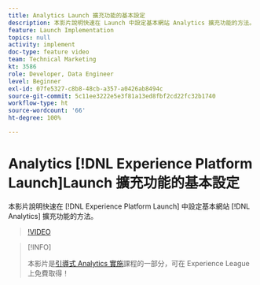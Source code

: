 ```yaml
---
title: Analytics Launch 擴充功能的基本設定
description: 本影片說明快速在 Launch 中設定基本網站 Analytics 擴充功能的方法。
feature: Launch Implementation
topics: null
activity: implement
doc-type: feature video
team: Technical Marketing
kt: 3586
role: Developer, Data Engineer
level: Beginner
exl-id: 07fe5327-c8b8-48cb-a357-a0426ab8494c
source-git-commit: 5c11ee3222e5e3f81a13ed8fbf2cd22fc32b1740
workflow-type: ht
source-wordcount: '66'
ht-degree: 100%

---
```


# Analytics [!DNL Experience Platform Launch]Launch 擴充功能的基本設定

本影片說明快速在 [!DNL Experience Platform Launch] 中設定基本網站 [!DNL Analytics] 擴充功能的方法。

>[!VIDEO](https://video.tv.adobe.com/v/28751/?quality=12)

>[!INFO]
>
> 本影片是[引導式 Analytics 實施](https://experienceleague.adobe.com/?recommended=Analytics-D-1-2019.1)課程的一部分，可在 Experience League 上免費取得！